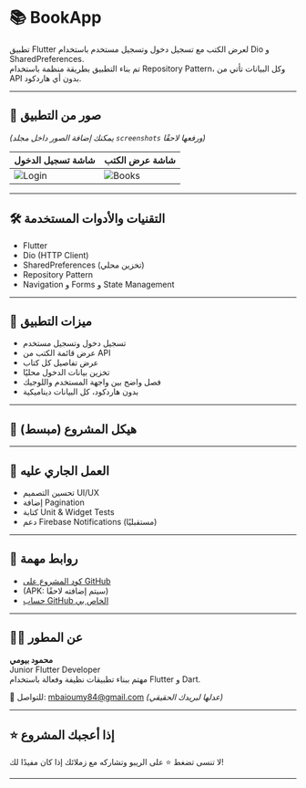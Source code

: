 # 📚 BookApp

تطبيق Flutter لعرض الكتب مع تسجيل دخول وتسجيل مستخدم باستخدام Dio و SharedPreferences.  
تم بناء التطبيق بطريقة منظمة باستخدام Repository Pattern، وكل البيانات تأتي من API بدون أي هاردكود.

---

## 📱 صور من التطبيق

*(يمكنك إضافة الصور داخل مجلد `screenshots` ورفعها لاحقًا)*

| شاشة تسجيل الدخول | شاشة عرض الكتب |
|------------------|----------------|
| ![Login](screenshots/login.png) | ![Books](screenshots/books.png) |

---

## 🛠️ التقنيات والأدوات المستخدمة

- Flutter
- Dio (HTTP Client)
- SharedPreferences (تخزين محلي)
- Repository Pattern
- Navigation و Forms و State Management

---

## 🚀 ميزات التطبيق

- تسجيل دخول وتسجيل مستخدم
- عرض قائمة الكتب من API
- عرض تفاصيل كل كتاب
- تخزين بيانات الدخول محليًا
- فصل واضح بين واجهة المستخدم واللوجيك
- بدون هاردكود، كل البيانات ديناميكية

---

## 📂 هيكل المشروع (مبسط)


---

## 🧪 العمل الجاري عليه

- تحسين التصميم UI/UX
- إضافة Pagination
- كتابة Unit & Widget Tests
- دعم Firebase Notifications (مستقبليًا)

---

## 🔗 روابط مهمة

- [كود المشروع على GitHub](https://github.com/MahmoudBaioumy/bookapp)
- (APK: سيتم إضافته لاحقًا)
- [حساب GitHub الخاص بي](https://github.com/MahmoudBaioumy)

---

## 👨‍💻 عن المطور

**محمود بيومي**  
Junior Flutter Developer  
مهتم ببناء تطبيقات نظيفة وفعالة باستخدام Flutter و Dart.

📧 للتواصل: mbaioumy84@gmail.com *(عدلها لبريدك الحقيقي)*

---

## ⭐ إذا أعجبك المشروع

لا تنسى تضغط ⭐️ على الريبو وتشاركه مع زملائك إذا كان مفيدًا لك!

---

